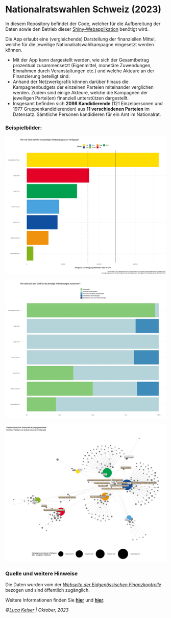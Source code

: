 # Nationalratswahlen Schweiz (2023)

In diesem Repository befindet der Code, welcher für die Aufbereitung der Daten sowie den Betrieb dieser [Shiny-Webapplikation](https://lucakeiser.shinyapps.io/Swiss_Elections_2023/) benötigt wird.

Die App erlaubt eine (vergleichende) Darstellung der finanziellen Mittel, welche für die jeweilige Nationalratswahlkampagne eingesetzt werden können.

- Mit der App kann dargestellt werden, wie sich der Gesamtbetrag prozentual zusammensetzt (Eigenmittel, monetäre Zuwendungen, Einnahmen durch Veranstaltungen etc.) und welche Akteure an der Finanzierung beteiligt sind.
- Anhand der Netzwerkgrafik können darüber hinaus die Kampagnenbudgets der einzelnen Parteien miteinander verglichen werden. Zudem sind einige Akteure, welche die Kampagnen der jeweiligen Partei(en) finanziell unterstützen dargestellt.
- Insgesamt befinden sich **2098 Kandidierende** (121 Einzelpersonen und 1977 Gruppenkandidierenden) aus **11 verschiedenen Parteien** im Datensatz. Sämtliche Personen kandidieren für ein Amt im Nationalrat.



### Beispielbilder:

![alt text](https://github.com/LucaKeiser/Swiss_Elections_2023/blob/master/Example_Pictures/absolut_plot_example.jpeg?raw=true)

![alt text](https://github.com/LucaKeiser/Swiss_Elections_2023/blob/master/Example_Pictures/percent_plot_example.jpeg?raw=true)

![alt text](https://github.com/LucaKeiser/Swiss_Elections_2023/blob/master/Example_Pictures/network_plot_example.jpeg?raw=true)


### Quelle und weitere Hinweise

Die Daten wurden vom der [*Webseite der Eidgenössischen Finanzkontrolle*](https://politikfinanzierung.efk.admin.ch/app/de/campaign-financings) bezogen und sind öffentlich zugänglich.

Weitere Informationen finden Sie [**hier**](https://www.linkedin.com/posts/luca-keiser-806329285_kampagnenfinanzierung-nationalratswahlen-activity-7114897040437846017-bY9L?utm_source=share&utm_medium=member_desktop) und [**hier**](https://www.linkedin.com/posts/luca-keiser-806329285_update-shiny-app-kampagnenfinanzierung-activity-7115663181162668033-s6C1?utm_source=share&utm_medium=member_desktop). 

*©[Luca Keiser](https://www.linkedin.com/in/luca-keiser-806329285/) | Oktober, 2023*


